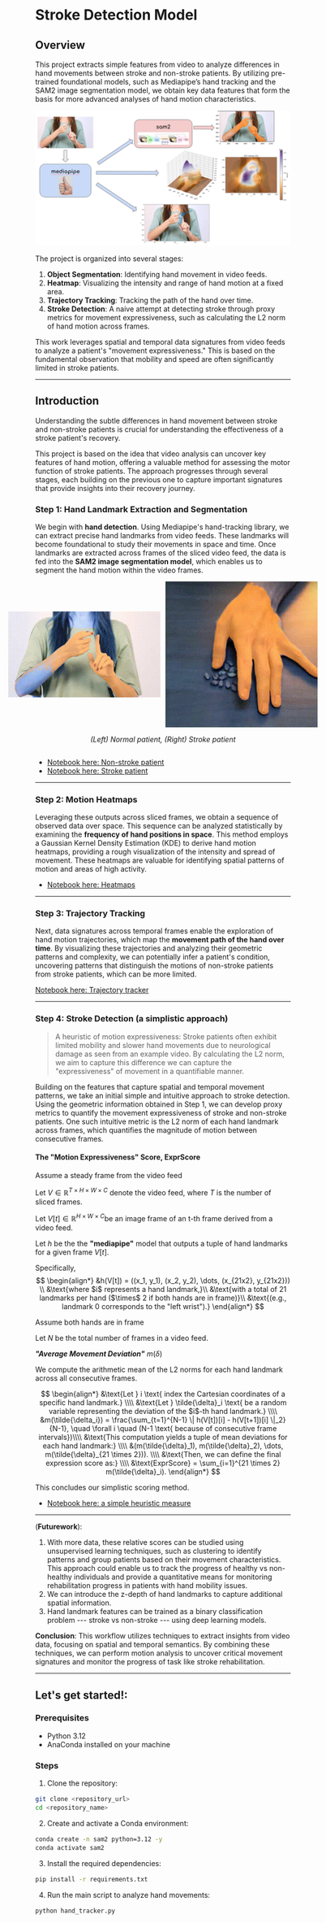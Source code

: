 # Stroke Detection Model

## Overview

This project extracts simple features from video to analyze differences in hand movements between stroke and non-stroke patients. By utilizing pre-trained foundational models, such as Mediapipe’s hand tracking and the SAM2 image segmentation model, we obtain key data features that form the basis for more advanced analyses of hand motion characteristics.

![pipeline](pipeline.png)

The project is organized into several stages:
1. **Object Segmentation**: Identifying hand movement in video feeds.
2. **Heatmap**: Visualizing the intensity and range of hand motion at a fixed area.
3. **Trajectory Tracking**: Tracking the path of the hand over time.
4. **Stroke Detection**: A naive attempt at detecting stroke through proxy metrics for movement expressiveness, such as calculating the L2 norm of hand motion across frames.

This work leverages spatial and temporal data signatures from video feeds to analyze a patient's "movement expressiveness." This is based on the fundamental observation that mobility and speed are often significantly limited in stroke patients.

---

## Introduction  

Understanding the subtle differences in hand movement between stroke and non-stroke patients is crucial for understanding the effectiveness of a stroke patient's recovery.

This project is based on the idea that video analysis can uncover key features of hand motion, offering a valuable method for assessing the motor function of stroke patients. The approach progresses through several stages, each building on the previous one to capture important signatures that provide insights into their recovery journey.

### Step 1: Hand Landmark Extraction and Segmentation
We begin with **hand detection**. Using Mediapipe's hand-tracking library, we can extract precise hand landmarks from video feeds. These landmarks will become foundational to study their movements in space and time. Once landmarks are extracted across frames of the sliced video feed, the data is fed into the **SAM2 image segmentation model**, which enables us to segment the hand motion within the video frames.

<div style="display: flex; justify-content: center; align-items: center; gap: 10px;">
  <img src="./output_frames/segmented_non_stroke_frames/non_stroke.gif" alt="Non-Stroke" style="width: 300px; height: auto;">
  <img src="./output_frames/segmented_stroke_frames/stroke.gif" alt="Stroke" style="width: 300px; height: auto;">

</div>

<div style="display: flex; justify-content: center; align-items: center; gap: 10px;">
    <p style="margin-top: 15px;"><em>(Left) Normal patient, (Right) Stroke patient</em></p>
</div>


- [Notebook here: Non-stroke patient](./non-stroke-hand-segmentation.ipynb)
- [Notebook here: Stroke patient](./stroke-hand-segmentation.ipynb)

---

### Step 2: Motion Heatmaps

Leveraging these outputs across sliced frames, we obtain a sequence of observed data over space. This sequence can be analyzed statistically by examining the **frequency of hand positions in space**. This method employs a Gaussian Kernel Density Estimation (KDE) to derive hand motion heatmaps, providing a rough visualization of the intensity and spread of movement. These heatmaps are valuable for identifying spatial patterns of motion and areas of high activity.


- [Notebook here: Heatmaps](./heatmap.ipynb)

---

### Step 3: Trajectory Tracking

Next, data signatures across temporal frames enable the exploration of hand motion trajectories, which map the **movement path of the hand over time**. By visualizing these trajectories and analyzing their geometric patterns and complexity, we can potentially infer a patient's condition, uncovering patterns that distinguish the motions of non-stroke patients from stroke patients, which can be more limited.

[Notebook here: Trajectory tracker](./motion_tracker.ipynb)

---

### Step 4: Stroke Detection (a simplistic approach)

> A heuristic of motion expressiveness: Stroke patients often exhibit limited mobility and slower hand movements due to neurological damage as seen from an example video. By calculating the L2 norm, we aim to capture this difference we can capture the "expressiveness" of movement in a quantifiable manner.

Building on the features that capture spatial and temporal movement patterns, we take an initial simple and intuitive approach to stroke detection. Using the geometric information obtained in Step 1, we can develop proxy metrics to quantify the movement expressiveness of stroke and non-stroke patients. One such intuitive metric is the L2 norm of each hand landmark across frames, which quantifies the magnitude of motion between consecutive frames.

#### The "Motion Expressiveness" Score, $\text{ExprScore}$
$\text{Assume a steady frame from the video feed}$

Let $V \in \mathbb{R}^{T \times H \times W \times C}$ denote the video feed, where $T$ is the number of sliced frames.

$\text{Let } V[t] \in \mathbb{R}^{H \times W \times C} \text{be an image frame of an t-th frame derived from a video feed.}$

$\text{Let } h \text{ be the the } \textbf{"mediapipe"} \text{ model that outputs a tuple of hand landmarks for a given frame } V[t]$.

$\text{Specifically, }$ 
$$
\begin{align*}
&h(V[t]) = ((x_1, y_1), (x_2, y_2), \dots, (x_{21x2}, y_{21x2})) \\
&\text{where $i$ represents a hand landmark,}\\
&\text{with a total of 21 landmarks per hand ($\times$ 2 if both hands are in frame)}\\
&\text{(e.g., landmark 0 corresponds to the "left wrist").}
\end{align*}
$$


$\text{Assume both hands are in frame}$

$\text{Let } N \text{ be the total number of frames in a video feed.}$

***"Average Movement Deviation"*** $m(\delta)$

$\text{We compute the arithmetic mean of the L2 norms for each hand landmark across all consecutive frames.}$

$$
\begin{align*}
&\text{Let } i \text{ index the Cartesian coordinates of a specific hand landmark.} \\\\
&\text{Let } \tilde{\delta}_i \text{ be a random variable representing the deviation of the $i$-th hand landmark.} \\\\
&m(\tilde{\delta_i}) = \frac{\sum_{t=1}^{N-1} \| h(V[t])[i] - h(V[t+1])[i] \|_2}{N-1}, \quad \forall i \quad (N-1 \text{ because of consecutive frame intervals})\\\\
&\text{This computation yields a tuple of mean deviations for each hand landmark:} \\\\
&(m(\tilde{\delta}_1), m(\tilde{\delta}_2), \dots, m(\tilde{\delta}_{21 \times 2})). \\\\
&\text{Then, we can define the final expression score as:} \\\\
&\text{ExprScore} = \sum_{i=1}^{21 \times 2} m(\tilde{\delta}_i).
\end{align*}
$$

This concludes our simplistic scoring method.


- [Notebook here: a simple heuristic measure](./stroke_heuristic.ipynb)

---

(**Futurework**): 
1. With more data, these relative scores can be studied using unsupervised learning techniques, such as clustering to identify patterns and group patients based on their movement characteristics. This approach could enable us to track the progress of healthy vs non-healthy individuals and provide a quantitative means for monitoring rehabilitation progress in patients with hand mobility issues.
2. We can introduce the z-depth of hand landmarks to capture additional spatial information. 
3. Hand landmark features can be trained as a binary classification problem --- stroke vs non-stroke --- using deep learning models. 



**Conclusion**: This workflow utilizes techniques to extract insights from video data, focusing on spatial and temporal semantics. By combining these techniques, we can perform motion analysis to uncover critical movement signatures and monitor the progress of task like stroke rehabilitation. 


---

## Let's get started!: 

### Prerequisites
- Python 3.12
- AnaConda installed on your machine

### Steps

1. Clone the repository:
```bash
git clone <repository_url>
cd <repository_name>
```

2. Create and activate a Conda environment:
```bash
conda create -n sam2 python=3.12 -y
conda activate sam2
```

3. Install the required dependencies:

```bash
pip install -r requirements.txt
```

4. Run the main script to analyze hand movements:
```bash
python hand_tracker.py 
```


